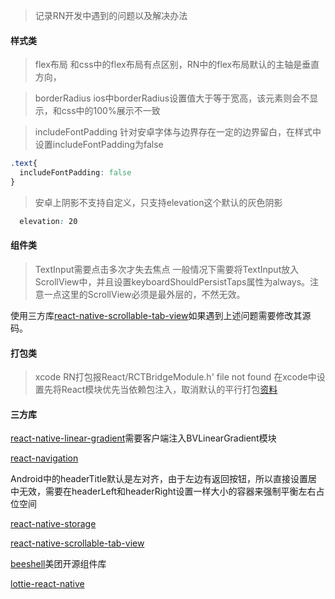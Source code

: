 >记录RN开发中遇到的问题以及解决办法

#### 样式类
>flex布局
和css中的flex布局有点区别，RN中的flex布局默认的主轴是垂直方向，

>borderRadius
ios中borderRadius设置值大于等于宽高，该元素则会不显示，和css中的100%展示不一致

>includeFontPadding
针对安卓字体与边界存在一定的边界留白，在样式中设置includeFontPadding为false
```css
.text{
  includeFontPadding: false
}
```

>安卓上阴影不支持自定义，只支持elevation这个默认的灰色阴影
```css
  elevation: 20
```

>



#### 组件类
>TextInput需要点击多次才失去焦点
一般情况下需要将TextInput放入ScrollView中，并且设置keyboardShouldPersistTaps属性为always。注意一点这里的ScrollView必须是最外层的，不然无效。

使用三方库[react-native-scrollable-tab-view](https://github.com/happypancake/react-native-scrollable-tab-view)如果遇到上述问题需要修改其源码。


#### 打包类
>xcode RN打包报React/RCTBridgeModule.h' file not found
在xcode中设置先将React模块优先当依赖包注入，取消默认的平行打包[资料](https://blog.csdn.net/birthmarkqiqi/article/details/72819197)


#### 三方库
[react-native-linear-gradient](https://github.com/react-native-community/react-native-linear-gradient)需要客户端注入BVLinearGradient模块

[react-navigation](https://github.com/react-navigation/react-navigation)

Android中的headerTitle默认是左对齐，由于左边有返回按钮，所以直接设置居中无效，需要在headerLeft和headerRight设置一样大小的容器来强制平衡左右占位空间

[react-native-storage](https://github.com/sunnylqm/react-native-storage/blob/master/README-CHN.md)

[react-native-scrollable-tab-view](https://github.com/happypancake/react-native-scrollable-tab-view)

[beeshell](https://github.com/meituan/beeshell)美团开源组件库

[lottie-react-native](https://github.com/react-community/lottie-react-native)